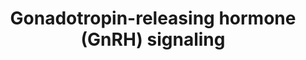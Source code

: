 ---
annotations:
- id: CL:0011111
  parent: native cell
  type: Cell Type Ontology
  value: gonadotropin releasing neuron
- id: PW:0000003
  parent: signaling pathway
  type: Pathway Ontology
  value: signaling pathway
authors:
- Zari
- Mkutmon
- Egonw
- Jmelius
- MaintBot
- AlexanderPico
description: Gonadotropin-releasing hormones (GnRH) are the key factors stimulating
  gonadotropin release from the pituitary. GnRHs are decapeptides that act via G-protein
  coupled receptors (gonadotropin-releasing hormone receptors, GnRH-R). To date, several
  molecular forms of GnRH and GnRH-R have been identified in vertebrates. In most
  species, two forms of GnRH are present. one that is hypophysiotropic, stimulating
  gonadotropin release from the pituitary, and one that plays a neuromodulatory role
  in the central nervous system. The pituitary gonadotropins are heterodimeric glycoprotein-hormones
  consisting of a non-covalently linked common glycoprotein-hormone α-subunit and
  a specific β-subunit (FSHβ or LHβ) conferring their biological activity(2)
last-edited: 2019-09-17
organisms:
- Bos taurus
redirect_from:
- /index.php/Pathway:WP2901
- /instance/WP2901
revision: null
schema-jsonld:
- '@context': https://schema.org/
  '@id': https://wikipathways.github.io/pathways/WP2901.html
  '@type': Dataset
  creator:
    '@type': Organization
    name: WikiPathways
  description: Gonadotropin-releasing hormones (GnRH) are the key factors stimulating
    gonadotropin release from the pituitary. GnRHs are decapeptides that act via G-protein
    coupled receptors (gonadotropin-releasing hormone receptors, GnRH-R). To date,
    several molecular forms of GnRH and GnRH-R have been identified in vertebrates.
    In most species, two forms of GnRH are present. one that is hypophysiotropic,
    stimulating gonadotropin release from the pituitary, and one that plays a neuromodulatory
    role in the central nervous system. The pituitary gonadotropins are heterodimeric
    glycoprotein-hormones consisting of a non-covalently linked common glycoprotein-hormone
    α-subunit and a specific β-subunit (FSHβ or LHβ) conferring their biological activity(2)
  keywords:
  - AA
  - ADCY1
  - ADCY2
  - ADCY3
  - ADCY4
  - ADCY5
  - ADCY6
  - ADCY7
  - ADCY8
  - ADCY9
  - BMK
  - CACNA1C
  - CACNA1D
  - CACNA1F
  - CACNA1S
  - CALM
  - CALM1
  - CALM2
  - CALM3
  - CALML5
  - CALML6
  - CAMK2A
  - CAMK2B
  - CAMK2D
  - CAMK2G
  - CDC42
  - CREB
  - Ca+2
  - Calcium signaling pathway
  - 'Cytokine-cytokine receptor '
  - DAG
  - DNA
  - EGFR
  - ELK1
  - FSH-β
  - GNA11
  - GNAQ
  - GNRH1
  - GNRH2
  - GNRHR
  - Grb2
  - Gs
  - HB-EGF
  - HRAS
  - IP3
  - ITPR1
  - ITPR2
  - ITPR3
  - KRAS
  - LH-β
  - MAP2K1
  - MAP2K2
  - MAP2K3
  - MAP2K4
  - MAP2K6
  - MAP2K7
  - MAP3K1
  - MAP3K2
  - MAP3K3
  - MAP3K4
  - MAPK Signaling Pathway
  - MAPK1
  - MAPK10
  - MAPK11
  - MAPK12
  - MAPK13
  - MAPK14
  - MAPK3
  - MAPK8
  - MAPK9
  - MEKK
  - MMP2
  - MT1
  - NRAS
  - 'Neuroactive ligand-receptor '
  - PA,PE
  - PKC
  - PLA2G4A
  - PLA2G4B
  - PLA2G4D
  - PLA2G4E
  - PLA2G4F
  - PLCB1
  - PLCB2
  - PLCB3
  - PLCB4
  - PLD1
  - PLD2
  - PRKACA
  - PRKACB
  - PRKX
  - Pyk2
  - RAF1
  - SOS1
  - SOS2
  - SRC
  - c-JUN
  - cAMP
  - interaction pathway
  - interactionPathway
  - α-GSU
  license: CC0
  name: Gonadotropin-releasing hormone (GnRH) signaling
seo: CreativeWork
title: Gonadotropin-releasing hormone (GnRH) signaling
wpid: WP2901
---